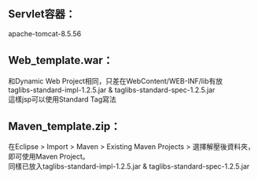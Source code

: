 Servlet容器：
---
apache-tomcat-8.5.56

Web_template.war：
---
和Dynamic Web Project相同，只差在WebContent/WEB-INF/lib有放 \
taglibs-standard-impl-1.2.5.jar & taglibs-standard-spec-1.2.5.jar \
這樣jsp可以使用Standard Tag寫法 

Maven_template.zip：
---
在Eclipse > Import > Maven > Existing Maven Projects > 選擇解壓後資料夾，即可使用Maven Project。\
同樣已放入taglibs-standard-impl-1.2.5.jar & taglibs-standard-spec-1.2.5.jar
